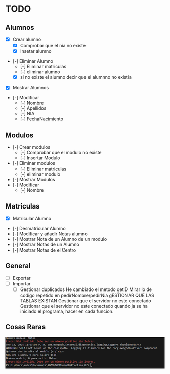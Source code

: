 # TODO
## Alumnos
- [x] Crear alumno
  - [x] Comprobar que el nia no existe
  - [x] Insetar alumno
- [-] Eliminar Alumno
  - [-] Eliminar matriculas
  - [-] eliminar alumno
  - [x] si no existe el alumno decir que el alumnno no existia
- [x] Mostrar Alumnos
- [-] Modificar
  - [-] Nombre
  - [-] Apellidos
  - [-] NIA
  - [-] FechaNacimiento
## Modulos
- [-] Crear modulos
  - [-] Comprobar que el modulo no existe
  - [-] Insertar Modulo
- [-] Eliminar modulos
  - [-] Eliminar matriculas
  - [-] eliminar modulo
- [-] Mostrar Modulos
- [-] Modificar
  - [-] Nombre
## Matriculas
- [x] Matricular Alumno
- [-] Desmatricular Alumno
- [-] Modificar y añadir Notas alumno
- [-] Mostrar Nota de un Alumno de un modulo
- [-] Mostrar Notas de un Alumno
- [-] Mostrar Notas de el Centro
## General
- [ ] Exportar
- [ ] Importar
  - [ ] Gestionar duplicados
He cambiado el metodo getID
Mirar lo de codigo repetido en pedirNombre/pedirNia
gESTIONAR QUE LAS TABLAS EXISTAN
Gestionar que el servidor no este conectado
Gestionar que el servidor no este conectado quando ja se ha iniciado el programa, hacer en cada funcion.
## Cosas Raras
![Alt text](image.png)